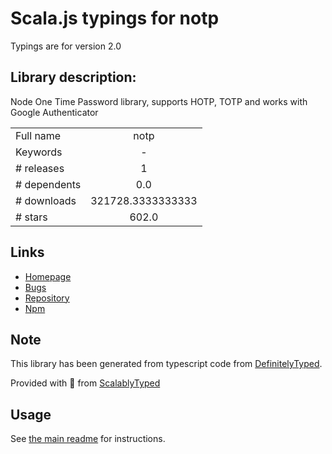 
# Scala.js typings for notp

Typings are for version 2.0

## Library description:
Node One Time Password library, supports HOTP, TOTP and works with Google Authenticator

|                    |                 |
| ------------------ | :-------------: |
| Full name          | notp |
| Keywords           | - |
| # releases         | 1 |
| # dependents       | 0.0 |
| # downloads        | 321728.3333333333 |
| # stars            | 602.0 |

## Links
- [Homepage](https://github.com/guyht/notp)
- [Bugs](https://github.com/guyht/notp/issues)
- [Repository](https://github.com/guyht/notp)
- [Npm](https://www.npmjs.com/package/notp)
    


## Note
This library has been generated from typescript code from [DefinitelyTyped](https://definitelytyped.org).

Provided with :purple_heart: from [ScalablyTyped](https://github.com/oyvindberg/ScalablyTyped)

## Usage
See [the main readme](../../readme.md) for instructions.


